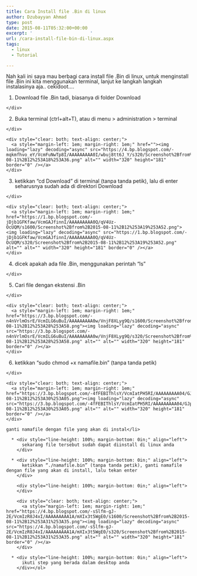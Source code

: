 ```yaml
---
title: Cara Install file .Bin di linux
author: Dzubayyan Ahmad
type: post
date: 2015-08-11T05:32:00+00:00
excerpt: '						'
url: /cara-install-file-bin-di-linux.aspx
tags:
  - linux
  - Tutorial

---
```

<div style="line-height: 100%; margin-bottom: 0in;" align="left">
  Nah kali ini saya mau berbagi cara install file .Bin di linux, untuk menginstall file .Bin ini kita menggunakan terminal, lanjut ke langkah langkah instalasinya aja.. cekidoot….
</div>

<div style="line-height: 100%; margin-bottom: 0in;" align="left">
</div>

  1. <div style="line-height: 100%; margin-bottom: 0in;" align="left">
      Download file .Bin tadi, biasanya di folder Download
    </div>

  2. <div style="line-height: 100%; margin-bottom: 0in;" align="left">
      Buka terminal (ctrl+alt+T), atau di menu > administration > terminal
    </div>
    
    <div style="clear: both; text-align: center;">
      <a style="margin-left: 1em; margin-right: 1em;" href=""><img loading="lazy" decoding="async" src="https://4.bp.blogspot.com/-mqkmfhvo_eY/VcmFuNwTp8I/AAAAAAAAA0I/wbuj8tt6J_Y/s320/Screenshot%2Bfrom%2B2015-08-11%2B12%253A18%253A36.png" alt="" width="320" height="181" border="0" /></a>
    </div>

  3. <div style="line-height: 100%; margin-bottom: 0in;" align="left">
      ketikkan “cd Download” di terminal (tanpa tanda petik), lalu di enter seharusnya sudah ada di direktori Download
    </div>
    
    <div style="clear: both; text-align: center;">
      <a style="margin-left: 1em; margin-right: 1em;" href="https://1.bp.blogspot.com/-jDjb1GFKfaw/VcmGAJfinnI/AAAAAAAAA0Q/qV4Uz-OcUQM/s1600/Screenshot%2Bfrom%2B2015-08-11%2B12%253A19%253A52.png"><img loading="lazy" decoding="async" src="https://1.bp.blogspot.com/-jDjb1GFKfaw/VcmGAJfinnI/AAAAAAAAA0Q/qV4Uz-OcUQM/s320/Screenshot%2Bfrom%2B2015-08-11%2B12%253A19%253A52.png" alt="" alt="" width="320" height="181" border="0" /></a>
    </div>

  4. <div style="line-height: 100%; margin-bottom: 0in;" align="left">
      dicek apakah ada file .Bin, menggunakan perintah “ls”<br /> 
    </div>

  5. <div style="line-height: 100%; margin-bottom: 0in;" align="left">
      Cari file dengan ekstensi .Bin
    </div>
    
    <div style="clear: both; text-align: center;">
      <a style="margin-left: 1em; margin-right: 1em;" href="https://3.bp.blogspot.com/-n4nVrlmOsrE/VcmILG6uBuI/AAAAAAAAA0w/VnjF8XLyg9Q/s1600/Screenshot%2Bfrom%2B2015-08-11%2B12%253A28%253A58.png"><img loading="lazy" decoding="async" src="https://3.bp.blogspot.com/-n4nVrlmOsrE/VcmILG6uBuI/AAAAAAAAA0w/VnjF8XLyg9Q/s320/Screenshot%2Bfrom%2B2015-08-11%2B12%253A28%253A58.png" alt="" alt="" width="320" height="181" border="0" /></a>
    </div>

  6. <div style="line-height: 100%; margin-bottom: 0in;" align="left">
      ketikkan “sudo chmod +x namafile.bin” (tanpa tanda petik)
    </div>
    
    <div style="clear: both; text-align: center;">
      <a style="margin-left: 1em; margin-right: 1em;" href="https://3.bp.blogspot.com/-4fFEBIThlsY/VcmIatPH5RI/AAAAAAAAA04/GJpcQEevgQ8/s1600/Screenshot%2Bfrom%2B2015-08-11%2B12%253A30%253A05.png"><img loading="lazy" decoding="async" src="https://3.bp.blogspot.com/-4fFEBIThlsY/VcmIatPH5RI/AAAAAAAAA04/GJpcQEevgQ8/s320/Screenshot%2Bfrom%2B2015-08-11%2B12%253A30%253A05.png" alt="" alt="" width="320" height="181" border="0" /></a>
    </div>
    
    ganti namafile dengan file yang akan di instal</li> 
    
      * <div style="line-height: 100%; margin-bottom: 0in;" align="left">
          sekarang file tersebut sudah dapat diinstall di linux anda
        </div>
    
      * <div style="line-height: 100%; margin-bottom: 0in;" align="left">
          ketikkan “./namafile.bin” (tanpa tanda petik), ganti namafile dengan file yang akan di install, lalu tekan enter
        </div>
        
        <div style="line-height: 100%; margin-bottom: 0in;" align="left">
        </div>
        
        <div style="clear: both; text-align: center;">
          <a style="margin-left: 1em; margin-right: 1em;" href="https://4.bp.blogspot.com/-sSlfm-gJ-2E/VcmIzR8J4xI/AAAAAAAAA1A/mXIx3t5WgE0/s1600/Screenshot%2Bfrom%2B2015-08-11%2B12%253A31%253A35.png"><img loading="lazy" decoding="async" src="https://4.bp.blogspot.com/-sSlfm-gJ-2E/VcmIzR8J4xI/AAAAAAAAA1A/mXIx3t5WgE0/s320/Screenshot%2Bfrom%2B2015-08-11%2B12%253A31%253A35.png" alt="" alt="" width="320" height="181" border="0" /></a>
        </div>
    
      * <div style="line-height: 100%; margin-bottom: 0in;" align="left">
          ikuti step yang berada dalam desktop anda
        </div></ol>